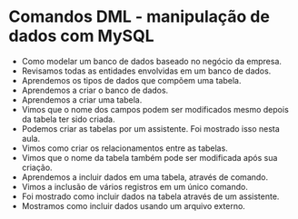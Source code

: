 # Comandos DML - manipulação de dados com MySQL

- Como modelar um banco de dados baseado no negócio da empresa.
- Revisamos todas as entidades envolvidas em um banco de dados.
- Aprendemos os tipos de dados que compõem uma tabela.
- Aprendemos a criar o banco de dados.
- Aprendemos a criar uma tabela.
- Vimos que o nome dos campos podem ser modificados mesmo depois da tabela ter sido criada.
- Podemos criar as tabelas por um assistente. Foi mostrado isso nesta aula.
- Vimos como criar os relacionamentos entre as tabelas.
- Vimos que o nome da tabela também pode ser modificada após sua criação.
- Aprendemos a incluir dados em uma tabela, através de comando.
- Vimos a inclusão de vários registros em um único comando.
- Foi mostrado como incluir dados na tabela através de um assistente.
- Mostramos como incluir dados usando um arquivo externo.